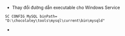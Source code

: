 * Thay đổi đường dẫn executable cho Windows Service

```
SC CONFIG MySQL binPath= "D:\chocolatey\tools\mysql\current\bin\mysqld"
```

* 


